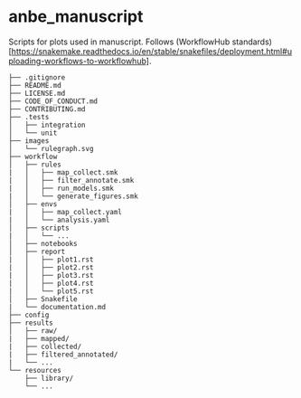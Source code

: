 # anbe_manuscript
Scripts for plots used in manuscript. Follows (WorkflowHub standards)[https://snakemake.readthedocs.io/en/stable/snakefiles/deployment.html#uploading-workflows-to-workflowhub].
```
├── .gitignore
├── README.md
├── LICENSE.md
├── CODE_OF_CONDUCT.md
├── CONTRIBUTING.md
├── .tests
│   ├── integration
│   └── unit
├── images
│   └── rulegraph.svg
├── workflow
│   ├── rules
|   │   ├── map_collect.smk
|   │   ├── filter_annotate.smk
|   │   ├── run_models.smk
|   │   └── generate_figures.smk
│   ├── envs
|   │   ├── map_collect.yaml
|   │   └── analysis.yaml
│   ├── scripts
|   │   └── ...
│   ├── notebooks
│   ├── report
|   │   ├── plot1.rst
|   │   ├── plot2.rst
|   │   ├── plot3.rst
|   │   ├── plot4.rst
|   │   └── plot5.rst
│   ├── Snakefile
|   └── documentation.md
├── config
├── results
│   ├── raw/
|   ├── mapped/
|   ├── collected/
|   ├── filtered_annotated/
|   └── ...
└── resources
    ├── library/
    └── ...

```
